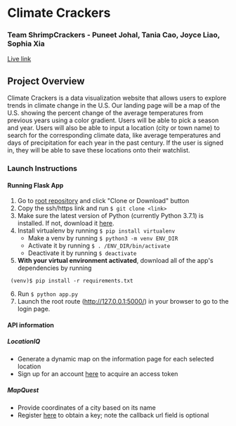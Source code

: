 # Climate Crackers 
### Team ShrimpCrackers - Puneet Johal, Tania Cao, Joyce Liao, Sophia Xia

[Live link](http://68.183.221.237:8000/)

## Project Overview
Climate Crackers is a data visualization website that allows users to explore trends in climate change in the U.S. Our landing page will be a map of the U.S. showing the percent change of the average temperatures from previous years using a color gradient. Users will be able to pick a season and year. Users will also be able to input a location (city or town name) to search for the corresponding climate data, like average temperatures and days of precipitation for each year in the past century. If the user is signed in, they will be able to save these locations onto their watchlist.

### Launch Instructions
#### Running Flask App
1. Go to [root repository](https://github.com/puneetjohal/ShrimpCrackers/) and click "Clone or Download" button
2. Copy the ssh/https link and run `$ git clone <link>`
3. Make sure the latest version of Python (currently Python 3.7.1) is installed. If not, download it [here](https://www.python.org/downloads/).
4. Install virtualenv by running `$ pip install virtualenv`
   * Make a venv by running `$ python3 -m venv ENV_DIR`
   * Activate it by running `$ . /ENV_DIR/bin/activate`
   * Deactivate it by running `$ deactivate`
5. **With your virtual environment activated**, download all of the app's dependencies by running 
```
 (venv)$ pip install -r requirements.txt
```
6. Run `$ python app.py`
7. Launch the root route (http://127.0.0.1:5000/) in your browser to go to the login page.

#### API information
##### LocationIQ
* Generate a dynamic map on the information page for each selected location
* Sign up for an account [here](https://locationiq.com/docs) to acquire an access token
##### MapQuest
* Provide coordinates of a city based on its name
* Register [here](https://developer.mapquest.com/plan_purchase/steps/business_edition/business_edition_free/register) to obtain a key; note the callback url field is optional
